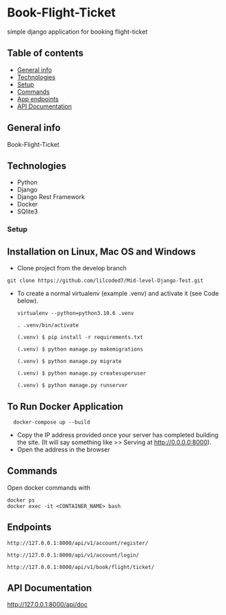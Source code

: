 # Book-Flight-Ticket
simple django application for booking flight-ticket 

## Table of contents
* [General info](#general-info)
* [Technologies](#technologies)
* [Setup](#setup)
* [Commands](#commands)
* [App endpoints](#app-endpoints)
* [API Documentation](#api-documentation)

## General info
Book-Flight-Ticket

## Technologies
* Python
* Django
* Django Rest Framework
* Docker
* SQlite3

### Setup
## Installation on Linux, Mac OS and Windows
* Clone project from the develop branch
```
git clone https://github.com/lilcoded7/Mid-level-Django-Test.git
```

* To create a normal virtualenv (example .venv) and activate it (see Code below).

  ```
  virtualenv --python=python3.10.6 .venv
  
  . .venv/bin/activate

  (.venv) $ pip install -r requirements.txt

  (.venv) $ python manage.py makemigrations

  (.venv) $ python manage.py migrate

  (.venv) $ python manage.py createsuperuser 

  (.venv) $ python manage.py runserver
  ```

## To Run Docker Application
```
  docker-compose up --build
```

* Copy the IP address provided once your server has completed building the site. (It will say something like >> Serving at http://0.0.0.0:8000).
* Open the address in the browser

## Commands
Open docker commands with 
```
docker ps
docker exec -it <CONTAINER_NAME> bash
```

## Endpoints
```
http://127.0.0.1:8000/api/v1/account/register/
```
```
http://127.0.0.1:8000/api/v1/account/login/
```
```
http://127.0.0.1:8000/api/v1/book/flight/ticket/
```

## API Documentation
http://127.0.0.1:8000/api/doc

